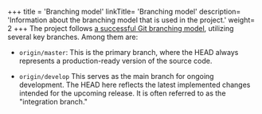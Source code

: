 +++
title = 'Branching model'
linkTitle= 'Branching model'
description= 'Information about the branching model that is used in the project.'
weight= 2
+++
The project follows [a successful Git branching model](https://nvie.com/posts/a-successful-git-branching-model),
utilizing several key branches. Among them are:

- `origin/master`: This is the primary branch, where the HEAD always represents a production-ready version of
the source code.

- `origin/develop` This serves as the main branch for ongoing development. The HEAD here reflects the latest
implemented changes intended for the upcoming release. It is often referred to as the "integration branch."
